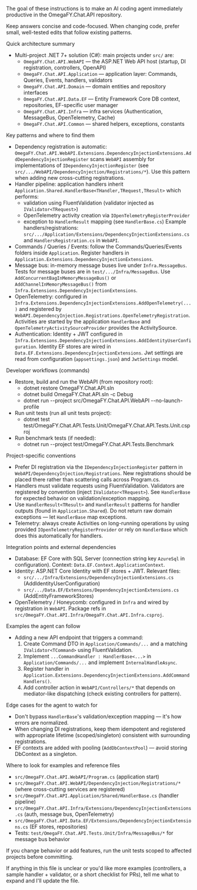 The goal of these instructions is to make an AI coding agent immediately productive in the OmegaFY.Chat.API repository.

Keep answers concise and code-focused. When changing code, prefer small, well-tested edits that follow existing patterns.

Quick architecture summary
- Multi-project .NET 7+ solution (C#): main projects under `src/` are:
  - `OmegaFY.Chat.API.WebAPI` — the ASP.NET Web API host (startup, DI registration, controllers, OpenAPI)
  - `OmegaFY.Chat.API.Application` — application layer: Commands, Queries, Events, handlers, validators
  - `OmegaFY.Chat.API.Domain` — domain entities and repository interfaces
  - `OmegaFY.Chat.API.Data.EF` — Entity Framework Core DB context, repositories, EF-specific user manager
  - `OmegaFY.Chat.API.Infra` — infra services (Authentication, MessageBus, OpenTelemetry, Cache)
  - `OmegaFY.Chat.API.Common` — shared helpers, exceptions, constants

Key patterns and where to find them
- Dependency registration is automatic: `OmegaFY.Chat.API.WebAPI.Extensions.DependencyInjectionExtensions.AddDependencyInjectionRegister` scans `WebAPI` assembly for implementations of `IDependencyInjectionRegister` (see `src/.../WebAPI/DependencyInjection/Registrations/*`). Use this pattern when adding new cross-cutting registrations.
- Handler pipeline: application handlers inherit `Application.Shared.HandlerBase<THandler,TRequest,TResult>` which performs:
  - validation using FluentValidation (validator injected as `IValidator<TRequest>`)
  - OpenTelemetry activity creation via `IOpenTelemetryRegisterProvider`
  - exception to `HandlerResult` mapping (see `HandlerBase.cs`)
  Example handlers/registrations: `src/.../Application/Extensions/DependencyInjectionExtensions.cs` and `HandlersRegistration.cs` in `WebAPI`.
- Commands / Queries / Events: follow the Commands/Queries/Events folders inside `Application`. Register handlers in `Application.Extensions.DependencyInjectionExtensions`.
- Message bus: in-memory message buses live under `Infra.MessageBus`. Tests for message buses are in `test/.../Infra/MessageBus`. Use `AddConcurrentBagInMemoryMessageBus()` or `AddChannelInMemoryMessageBus()` from `Infra.Extensions.DependencyInjectionExtensions`.
- OpenTelemetry: configured in `Infra.Extensions.DependencyInjectionExtensions.AddOpenTelemetry(...)` and registered by `WebAPI.DependencyInjection.Registrations.OpenTelemetryRegistration`. Activities are started by the application `HandlerBase` and `OpenTelemetryActivitySourceProvider` provides the ActivitySource.
- Authentication: Identity + JWT configured in `Infra.Extensions.DependencyInjectionExtensions.AddIdentityUserConfiguration`. Identity EF stores are wired in `Data.EF.Extensions.DependencyInjectionExtensions`. Jwt settings are read from configuration (`appsettings.json`) and `JwtSettings` model.

Developer workflows (commands)
- Restore, build and run the WebAPI (from repository root):
  - dotnet restore OmegaFY.Chat.API.sln
  - dotnet build OmegaFY.Chat.API.sln -c Debug
  - dotnet run --project src/OmegaFY.Chat.API.WebAPI --no-launch-profile
- Run unit tests (run all unit tests project):
  - dotnet test test/OmegaFY.Chat.API.Tests.Unit/OmegaFY.Chat.API.Tests.Unit.csproj
- Run benchmark tests (if needed):
  - dotnet run --project test/OmegaFY.Chat.API.Tests.Benchmark

Project-specific conventions
- Prefer DI registration via the `IDependencyInjectionRegister` pattern in `WebAPI/DependencyInjection/Registrations`. New registrations should be placed there rather than scattering calls across Program.cs.
- Handlers must validate requests using FluentValidation. Validators are registered by convention (inject `IValidator<TRequest>`). See `HandlerBase` for expected behavior on validation/exception mapping.
- Use `HandlerResult<TResult>` and `HandlerResult` patterns for handler outputs (found in `Application.Shared`). Do not return raw domain exceptions — let `HandlerBase` map exceptions.
- Telemetry: always create Activities on long-running operations by using provided `IOpenTelemetryRegisterProvider` or rely on `HandlerBase` which does this automatically for handlers.

Integration points and external dependencies
- Database: EF Core with SQL Server (connection string key `AzureSql` in configuration). Context: `Data.EF.Context.ApplicationContext`.
- Identity: ASP.NET Core Identity with EF stores + JWT. Relevant files:
  - `src/.../Infra/Extensions/DependencyInjectionExtensions.cs` (AddIdentityUserConfiguration)
  - `src/.../Data.EF/Extensions/DependencyInjectionExtensions.cs` (AddEntityFrameworkStores)
- OpenTelemetry / Honeycomb: configured in `Infra` and wired by registration in `WebAPI`. Package refs in `src/OmegaFY.Chat.API.Infra/OmegaFY.Chat.API.Infra.csproj`.

Examples the agent can follow
- Adding a new API endpoint that triggers a command:
  1. Create Command DTO in `Application/Commands/...` and a matching `IValidator<TCommand>` using FluentValidation.
  2. Implement `...CommandHandler : HandlerBase<...>` in `Application/Commands/...` and implement `InternalHandleAsync`.
  3. Register handler in `Application.Extensions.DependencyInjectionExtensions.AddCommandHandlers()`.
  4. Add controller action in `WebAPI/Controllers/*` that depends on mediator-like dispatching (check existing controllers for pattern).

Edge cases for the agent to watch for
- Don't bypass `HandlerBase`'s validation/exception mapping — it's how errors are normalized.
- When changing DI registrations, keep them idempotent and registered with appropriate lifetime (scoped/singleton) consistent with surrounding registrations.
- EF contexts are added with pooling (`AddDbContextPool`) — avoid storing DbContext as a singleton.

Where to look for examples and reference files
- `src/OmegaFY.Chat.API.WebAPI/Program.cs` (application start)
- `src/OmegaFY.Chat.API.WebAPI/DependencyInjection/Registrations/*` (where cross-cutting services are registered)
- `src/OmegaFY.Chat.API.Application/Shared/HandlerBase.cs` (handler pipeline)
- `src/OmegaFY.Chat.API.Infra/Extensions/DependencyInjectionExtensions.cs` (auth, message bus, OpenTelemetry)
- `src/OmegaFY.Chat.API.Data.EF/Extensions/DependencyInjectionExtensions.cs` (EF stores, repositories)
- Tests: `test/OmegaFY.Chat.API.Tests.Unit/Infra/MessageBus/*` for message bus behavior

If you change behavior or add features, run the unit tests scoped to affected projects before committing.

If anything in this file is unclear or you'd like more examples (controllers, a sample handler + validator, or a short checklist for PRs), tell me what to expand and I'll update the file.
